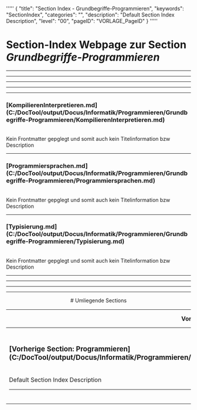 '''''
{
"title": "Section Index - Grundbegriffe-Programmieren",
"keywords": "SectionIndex",
"categories": "",
"description": "Default Section Index Description",
"level": "00",
"pageID": "VORLAGE_PageID"
}
'''''


<h1>Section-Index Webpage zur Section <i>Grundbegriffe-Programmieren</i></h1>

<hr><hr><hr><hr><hr>


<h3>[KompilierenInterpretieren.md](C:/DocTool/output/Docus/Informatik/Programmieren/Grundbegriffe-Programmieren/KompilierenInterpretieren.md)</h3><br>Kein Frontmatter gepglegt und somit auch kein Titelinformation bzw Description<hr>


<h3>[Programmiersprachen.md](C:/DocTool/output/Docus/Informatik/Programmieren/Grundbegriffe-Programmieren/Programmiersprachen.md)</h3><br>Kein Frontmatter gepglegt und somit auch kein Titelinformation bzw Description<hr>


<h3>[Typisierung.md](C:/DocTool/output/Docus/Informatik/Programmieren/Grundbegriffe-Programmieren/Typisierung.md)</h3><br>Kein Frontmatter gepglegt und somit auch kein Titelinformation bzw Description<hr><center><hr><hr><hr> # Umliegende Sections
 </h2><br><table><thead> <tr> <th><center>Vorgelagerte Section</center></th> <th><center>Nachgelagerte Section</center></th></tr></thead><tbody><tr><td><h3>[Vorherige Section: Programmieren](C:/DocTool/output/Docus/Informatik/Programmieren/SectionIndex_DocTooloutputDocusInformatikProgrammieren.html)</h3><br>Default Section Index Description<hr></td><td><h3>Nachgelagerte Section</h3><br><p>Es gibt keine tiefere Section</p><hr></td></tr></tbody></table>